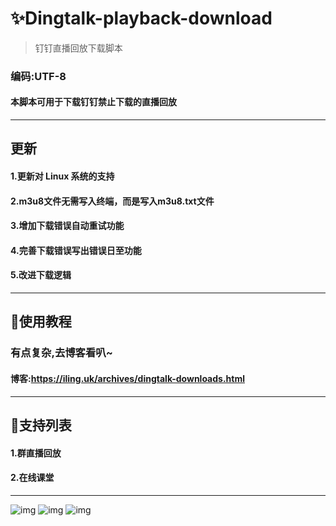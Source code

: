 # ✨Dingtalk-playback-download
> 钉钉直播回放下载脚本
### 编码:UTF-8
#### 本脚本可用于下载钉钉禁止下载的直播回放

***

## 更新
#### 1.更新对 Linux 系统的支持
#### 2.m3u8文件无需写入终端，而是写入m3u8.txt文件
#### 3.增加下载错误自动重试功能
#### 4.完善下载错误写出错误日至功能
#### 5.改进下载逻辑

***

## 🎇使用教程
### 有点复杂,去博客看叭~
#### 博客:https://iling.uk/archives/dingtalk-downloads.html

***

## 🎇支持列表
#### 1.群直播回放
#### 2.在线课堂

***


![img](https://hk.ali-oss.iling.cool/pots/dingtalk-downloads/8_2.webp)
![img](https://hk.ali-oss.iling.cool/pots/dingtalk-downloads/121545446.png)
![img](https://hk.ali-oss.iling.cool/pots/dingtalk-downloads/15459531.png)
